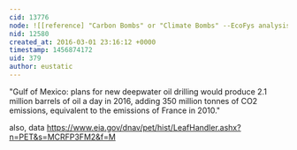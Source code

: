 ```yaml
---
cid: 13776
node: ![[reference] "Carbon Bombs" or "Climate Bombs" --EcoFys analysis for Greenpeace](../notes/eustatic/01-13-2016/reference-carbon-bombs-or-climate-bombs-ecofys-analysis-for-greenpeace)
nid: 12580
created_at: 2016-03-01 23:16:12 +0000
timestamp: 1456874172
uid: 379
author: eustatic
---
```


"Gulf of Mexico: plans for new deepwater oil drilling would
produce 2.1 million barrels of oil a day in 2016, adding
350 million tonnes of CO2 emissions, equivalent to the
emissions of France in 2010."

also, data
https://www.eia.gov/dnav/pet/hist/LeafHandler.ashx?n=PET&s=MCRFP3FM2&f=M